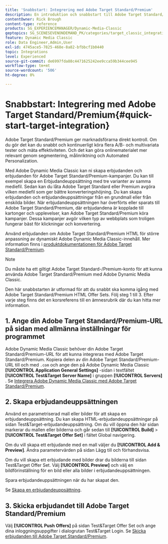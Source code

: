 ```yaml
---
title: 'Snabbstart: Integrering med Adobe Target Standard/Premium'
description: En introduktion och snabbstart till Adobe Target Standard/Premium som hjälper dig att komma igång snabbt med integreringsteknikerna Adobe Target Standard/Premium i Adobe Dynamic Media Classic.
contentOwner: Rick Brough
content-type: reference
products: SG_EXPERIENCEMANAGER/Dynamic-Media-Classic
geptopics: SG_SCENESEVENONDEMAND_PK/categories/target_classic_integration
feature: Dynamic Media Classic
role: Data Engineer,Admin,User
exl-id: 4745ace5-7825-468e-8a82-bfbbcf1b0440
topic: Integrations
level: Experienced
source-git-commit: de6997fda88c4471625242ee9cca59b344cee945
workflow-type: tm+mt
source-wordcount: '506'
ht-degree: 0%

---
```


# Snabbstart: Integrering med Adobe Target Standard/Premium{#quick-start-target-integration}

Adobe Target Standard/Premium ger marknadsförarna direkt kontroll. Om du gör det kan du snabbt och kontinuerligt köra flera A/B- och multivariata tester och mäta effektiviteten. Och det kan göra onlinematerialet mer relevant genom segmentering, målinriktning och Automated Personalization.

Med Adobe Dynamic Media Classic kan ni skapa erbjudanden och erbjudanden för Adobe Target Standard/Premium-kampanjer. Du kan till exempel skapa en Erbjudandeuppsättning med tre varianter av samma mediefil. Sedan kan du låta Adobe Target Standard eller Premium avgöra vilken mediefil som ger bättre konverteringshöjning. Du kan skapa erbjudanden och erbjudandeuppsättningar från en grundmall eller från enskilda bilder. När erbjudandeuppsättningen har överförts eller sparats till Adobe Target Standard/Premium, där erbjudandena är kopplade till kartonger och upplevelser, kan Adobe Target Standard/Premium köra kampanjer. Dessa kampanjer avgör vilken typ av webbplats som troligen fungerar bäst för klickningar och konvertering.

Använd erbjudanden om Adobe Target Standard/Premium HTML för större anpassning av dynamiskt Adobe Dynamic Media Classic-innehåll. Mer information finns i [produktdokumentationen för Adobe Target Standard/Premium](https://experienceleague.adobe.com/sv/docs/target).

>[!NOTE]
>
>Du måste ha ett giltigt Adobe Target Standard-/Premium-konto för att kunna använda Adobe Target Standard/Premium med Adobe Dynamic Media Classic.

Den här snabbstarten är utformad för att du snabbt ska komma igång med Adobe Target Standard/Premium HTML Offer Sets. Följ steg 1 till 3. Efter varje steg finns det en korsreferens till en ämnesrubrik där du kan hitta mer information.

## 1. Ange din Adobe Target Standard/Premium-URL på sidan med allmänna inställningar för programmet

Adobe Dynamic Media Classic behöver din Adobe Target Standard/Premium-URL för att kunna integreras med Adobe Target Standard/Premium. Kopiera delen av din Adobe Target Standard/Premium-URL till och med `.com` och ange den på Adobe Dynamic Media Classic **[!UICONTROL Application General Settings]** -sidan i textfältet **[!UICONTROL Test&Target Server Name]** i gruppen **[!UICONTROL Servers]** . Se [Integrera Adobe Dynamic Media Classic med Adobe Target Standard/Premium](integrating-dmc-with-target.md#integrating-dmc-with-target).

## 2. Skapa erbjudandeuppsättningen

Använd en parametriserad mall eller bilder för att skapa en erbjudandeuppsättning. Du kan skapa HTML-erbjudandeuppsättningar på sidan Test&amp;Target-erbjudandeuppsättning. Om du vill öppna den här sidan markerar du mallen eller bilderna och går sedan till **[!UICONTROL Build]** > **[!UICONTROL Test&Target Offer Set]** i fältet Global navigering.

Om du vill skapa ett erbjudande med en mall väljer du **[!UICONTROL Add & Preview]**. Ändra parametervärden på sidan Lägg till och förhandsvisa.

Om du vill skapa ett erbjudande med bilder drar du bilderna till sidan Test&amp;Target Offer Set. Välj **[!UICONTROL Preview]** och välj en bildförinställning för en bild eller alla bilder i erbjudandeuppsättningen.

Spara erbjudandeuppsättningen när du har skapat den.

Se [Skapa en erbjudandeuppsättning](creating-offer-set.md#creating_an_offer_set).

## 3. Skicka erbjudandet till Adobe Target Standard/Premium

Välj **[!UICONTROL Push Offers]** på sidan Test&amp;Target Offer Set och ange dina inloggningsuppgifter i dialogrutan Test&amp;Target Login. Se [Skicka erbjudanden till Adobe Target Standard/Premium](pushing-offer-sets-target.md#pushing_offer_sets_to_target).
